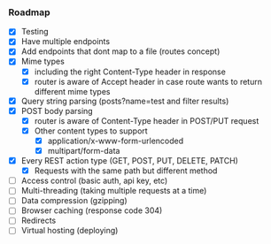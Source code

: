 ### Roadmap

- [x] Testing
- [x] Have multiple endpoints
- [x] Add endpoints that dont map to a file (routes concept)
- [x] Mime types
    - [x] including the right Content-Type header in response
    - [x] router is aware of Accept header in case route wants to return different mime types
- [x] Query string parsing (posts?name=test and filter results)
- [x] POST body parsing
    - [x] router is aware of Content-Type header in POST/PUT request
    - [x] Other content types to support
        - [x] application/x-www-form-urlencoded
        - [x] multipart/form-data
- [x] Every REST action type (GET, POST, PUT, DELETE, PATCH)
    - [x] Requests with the same path but different method
- [ ] Access control (basic auth, api key, etc)
- [ ] Multi-threading (taking multiple requests at a time)
- [ ] Data compression (gzipping)
- [ ] Browser caching (response code 304)
- [ ] Redirects
- [ ] Virtual hosting (deploying)
